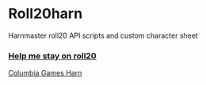 # Roll20harn
Harnmaster roll20 API scripts and custom character sheet

### [Help me stay on roll20](https://app.roll20.net/gift/forid/526995)

[Columbia Games Harn](http://columbiagames.com/harn/index.html)